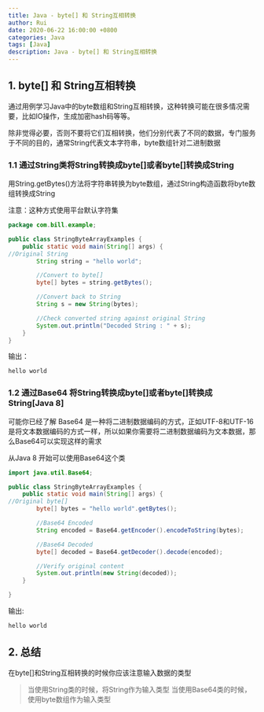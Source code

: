 ```yaml
---
title: Java - byte[] 和 String互相转换
author: Rui
date: 2020-06-22 16:00:00 +0800
categories: Java
tags: [Java]
description: Java - byte[] 和 String互相转换
---
```


## 1. byte[] 和 String互相转换

通过用例学习Java中的byte数组和String互相转换，这种转换可能在很多情况需要，比如IO操作，生成加密hash码等等。

除非觉得必要，否则不要将它们互相转换，他们分别代表了不同的数据，专门服务于不同的目的，通常String代表文本字符串，byte数组针对二进制数据

### 1.1 通过String类将String转换成byte[]或者byte[]转换成String

用String.getBytes()方法将字符串转换为byte数组，通过String构造函数将byte数组转换成String

注意：这种方式使用平台默认字符集

```java
package com.bill.example;

public class StringByteArrayExamples {
    public static void main(String[] args) {
//Original String
        String string = "hello world";

        //Convert to byte[]
        byte[] bytes = string.getBytes();

        //Convert back to String
        String s = new String(bytes);

        //Check converted string against original String
        System.out.println("Decoded String : " + s);
    }
}
```

输出：

```java
hello world
```

### 1.2 通过Base64 将String转换成byte[]或者byte[]转换成String[Java 8]

可能你已经了解 Base64 是一种将二进制数据编码的方式，正如UTF-8和UTF-16是将文本数据编码的方式一样，所以如果你需要将二进制数据编码为文本数据，那么Base64可以实现这样的需求

从Java 8 开始可以使用Base64这个类

```java
import java.util.Base64;

public class StringByteArrayExamples {
    public static void main(String[] args) {
//Original byte[]
        byte[] bytes = "hello world".getBytes();

        //Base64 Encoded
        String encoded = Base64.getEncoder().encodeToString(bytes);

        //Base64 Decoded
        byte[] decoded = Base64.getDecoder().decode(encoded);

        //Verify original content
        System.out.println(new String(decoded));
    }

}
```

输出:

```java
hello world
```

## 2. 总结

在byte[]和String互相转换的时候你应该注意输入数据的类型

> 当使用String类的时候，将String作为输入类型
> 当使用Base64类的时候，使用byte数组作为输入类型
